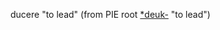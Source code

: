 ducere "to lead" (from PIE root [*deuk-](https://www.etymonline.com/word/*deuk- "Etymology, meaning and definition of *deuk-") "to lead")